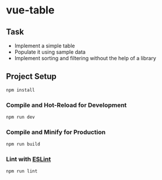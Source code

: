 # vue-table

## Task
* Implement a simple table
* Populate it using sample data
* Implement sorting and filtering without the help of a library

## Project Setup

```sh
npm install
```

### Compile and Hot-Reload for Development

```sh
npm run dev
```

### Compile and Minify for Production

```sh
npm run build
```

### Lint with [ESLint](https://eslint.org/)

```sh
npm run lint
```

